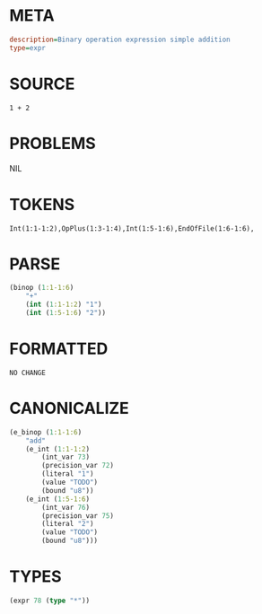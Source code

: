 # META
~~~ini
description=Binary operation expression simple addition
type=expr
~~~
# SOURCE
~~~roc
1 + 2
~~~
# PROBLEMS
NIL
# TOKENS
~~~zig
Int(1:1-1:2),OpPlus(1:3-1:4),Int(1:5-1:6),EndOfFile(1:6-1:6),
~~~
# PARSE
~~~clojure
(binop (1:1-1:6)
	"+"
	(int (1:1-1:2) "1")
	(int (1:5-1:6) "2"))
~~~
# FORMATTED
~~~roc
NO CHANGE
~~~
# CANONICALIZE
~~~clojure
(e_binop (1:1-1:6)
	"add"
	(e_int (1:1-1:2)
		(int_var 73)
		(precision_var 72)
		(literal "1")
		(value "TODO")
		(bound "u8"))
	(e_int (1:5-1:6)
		(int_var 76)
		(precision_var 75)
		(literal "2")
		(value "TODO")
		(bound "u8")))
~~~
# TYPES
~~~clojure
(expr 78 (type "*"))
~~~